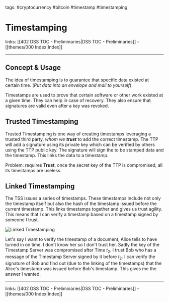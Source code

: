 tags: #cryptocurrency #bitcoin #timestamp #timestamping

# Timestamping

links: [[402 DSS TOC - Preliminaries|DSS TOC - Preliminaries]] - [[themes/000 Index|Index]]

---

## Concept & Usage

The idea of timestamping is to guarantee that specific data existed at certain time. (*Put data into an envelope and mail to yourself*)

Timestamps are used to prove that certain software or other work existed at a given time.  They can help in case of recovery. They also ensure that signatures are valid even after a key was revoked.

## Trusted Timestamping

Trusted Timestamping is one way of creating timestamps leveraging a trusted third party, *whom we **trust*** to add the correct timestamp. The TTP will add a signature using its private key which can be verified by others using the TTP public key. The signature will sign the to be stamped data and the timestamp. This links the data to a timestamp.

Problem: requires **Trust**, once the secret key of the TTP is compromised, all its timestamps are useless.

## Linked Timestamping

The TSS issues a series of timestamps. These timestamps include not only the timestamp itself but also the hash of the timestamp issued before the current timestamp. This links timestamps together and gives us trust agility. This means that I can verify a timestamp based on a timestamp signed by someone I trust.

![Linked Timestamping](linked_timestamping.png)

Let's say I want to verify the timestamp of a document, Alice tells to have turned in on time. I don't know her so I don't trust her. Sadly the key of the Timestamp Server was compromised after Time $t_2$. I trust Bob who has a message of the Timestamp Server signed by it before $t_2$. I can verify the signature of Bob and find out (due to the linking of the timestamps) that the Alice's timestamp was issued before Bob's timestamp. This gives me the answer I wanted.

---
links: [[402 DSS TOC - Preliminaries|DSS TOC - Preliminaries]] - [[themes/000 Index|Index]]